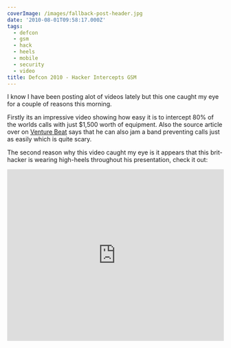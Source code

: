 ```yaml
---
coverImage: /images/fallback-post-header.jpg
date: '2010-08-01T09:58:17.000Z'
tags:
  - defcon
  - gsm
  - hack
  - heels
  - mobile
  - security
  - video
title: Defcon 2010 - Hacker Intercepts GSM
---
```


I know I have been posting alot of videos lately but this one caught my eye for a couple of reasons this morning.

<!-- more -->

Firstly its an impressive video showing how easy it is to intercept 80% of the worlds calls with just \$1,500 worth of equipment. Also the source article over on [Venture Beat](<https://mobile.venturebeat.com/2010/07/31/hacker-shows-how-he-can-intercept-cell-phone-calls-for-1500/?utm_source=feedburner&utm_medium=feed&utm_campaign=Feed:+Venturebeat+(VentureBeat)>) says that he can also jam a band preventing calls just as easily which is quite scary.

The second reason why this video caught my eye is it appears that this brit-hacker is wearing high-heels throughout his presentation, check it out:

<iframe width="100%" height="400" src="https://www.youtube.com/embed/q8JuYh7Km34" frameborder="0" allow="accelerometer; autoplay; clipboard-write; encrypted-media; gyroscope; picture-in-picture" allowfullscreen></iframe>